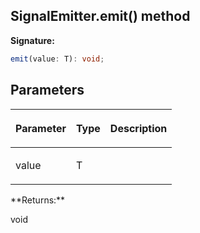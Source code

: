 
## SignalEmitter.emit() method

**Signature:**

```typescript
emit(value: T): void;
```

## Parameters

<table><thead><tr><th>

Parameter


</th><th>

Type


</th><th>

Description


</th></tr></thead>
<tbody><tr><td>

value


</td><td>

T


</td><td>


</td></tr>
</tbody></table>
**Returns:**

void

